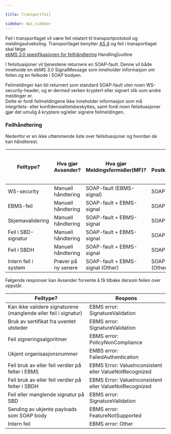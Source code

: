 ```yaml
---

title: Transportfeil  

sidebar: dpi_sidebar
---
```


Feil i transportlaget vil være feil relatert til transportprotokoll og
meldingsutveksling. Transportlaget benytter
[AS 4](http://docs.oasis-open.org/ebxml-msg/ebms/v3.0/profiles/AS4-profile/v1.0/os/AS4-profile-v1.0-os.html)
og feil i transportlaget skal følge  
[ebMS 3.0 spesifikasjonen for
feilhåndtering](http://docs.oasis-open.org/ebxml-msg/ebms/v3.0/core/os/ebms_core-3.0-spec-os.html)
Handling|</notextile>outline

I feilsituasjoner vil tjenestene returnere en SOAP-fault. Denne vil både
inneholde en ebMS 3.0 SignalMessage som inneholder informasjon om feilen
og en feilkode i SOAP bodyen.

Feilmeldinger kan bli returnert som standard SOAP-fault uten noen
WS-security-header, og er dermed verken kryptert eller signert slik som
andre meldinger er.  
Dette er fordi feilmeldingene ikke inneholder informasjon som må
integritets- eller konfidensialitetsbeskyttes, samt fordi noen
feilsituasjoner gjør det umulig å kryptere og/eller signere
feilmeldingen.

### Feilhåndtering

Nedenfor er en ikke uttømmende liste over feilsituasjoner og hvordan de
kan håndterest.

| Feiltype?            | Hva gjør Avsender?  | Hva gjør Meldingsformidler(MF)?  | Hva gjør Postkasseleverandør(PK)? | Hva gjør MF hvis PK svarer med soap fault? |
| --- | --- | --- | --- | --- |
| WS-security          | Manuell håndtering  | SOAP-fault (EBMS-signal)         | SOAP-fault (EBMS-signal)          | Manuell håndtering                         |
| EBMS-feil            | Manuell håndtering  | SOAP-fault + EBMS-signal         | SOAP-fault + EBMS-signal          | Manuell håndtering                         |
| Skjemavalidering     | Manuell håndtering  | SOAP-fault + EBMS-signal         | SOAP-fault + EBMS-signal          | Manuell håndtering                         |
| Feil i SBD-signatur  | Manuell håndtering  | SOAP-fault + EBMS-signal         | SOAP-fault + EBMS-signal          | Manuell håndtering                         |
| Feil i SBDH          | Manuell håndtering  | SOAP-fault + EBMS-signal         | SOAP-fault + EBMS-signal          | Manuell håndtering                         |
| Intern feil i system | Prøver på ny senere | SOAP-fault + EBMS-signal (Other) | SOAP-fault + EBMS-signal (Other)  | Prøver på ny senere                        |

Følgende responser kan Avsender forvente å få tilbake dersom feilen over
oppstår.

| Feiltype?  | Respons |
| --- | --- |
| Kan ikke validere signaturene (manglende eller feil i signatur) | EBMS error: SignatureValidation                        |
| Bruk av sertifikat fra uventet utsteder                         | EBMS error: SignatureValidation                        |
| Feil signeringsalgoritmer                                       | EBMS error: PolicyNonCompliance                        |
| Ukjent organisasjonsnummer                                      | EMBS error: FailedAuthentication                       |
| Feil bruk av eller feil verdier på felter i EBMS                | EBMS Error: ValueInconsistent eller ValueNotRecognized |
| Feil bruk av eller feil verdier på felter i SBDH                | EBMS Error: ValueInconsistent eller ValueNotRecognized |
| Feil eller manglende signatur på SBD                            | EBMS error: SignatureValidation                        |
| Sending av ukjente payloads som SOAP body                       | EBMS error: FeatureNotSupported                        |
| Intern feil                                                     | EBMS error: Other                                      |
